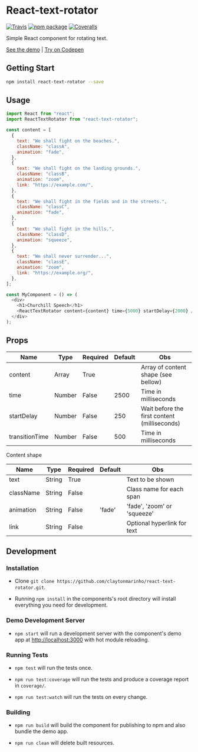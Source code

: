 # React-text-rotator

[![Travis][build-badge]][build]
[![npm package][npm-badge]][npm]
[![Coveralls][coveralls-badge]][coveralls]

Simple React component for rotating text.

[build-badge]: https://img.shields.io/travis/claytonmarinho/react-text-rotator/master.png?style=flat-square
[build]: https://travis-ci.org/claytonmarinho/react-text-rotator
[npm-badge]: https://img.shields.io/npm/v/npm-package.png?style=flat-square
[npm]: https://www.npmjs.org/package/npm-package
[coveralls-badge]: https://img.shields.io/coveralls/claytonmarinho/react-text-rotator/master.png?style=flat-square
[coveralls]: https://coveralls.io/github/claytonmarinho/react-text-rotator

[See the demo](https://claytonmarinho.github.io/react-text-rotator/) | [Try on Codepen](https://codepen.io/claytonmarinho/pen/gOwLgNR)

## Getting Start

```bash
npm install react-text-rotator --save
```

## Usage

```javascript
import React from "react";
import ReactTextRotator from "react-text-rotator";

const content = [
  {
    text: "We shall fight on the beaches.",
    className: "classA",
    animation: "fade",
  },
  {
    text: "We shall fight on the landing grounds.",
    className: "classB",
    animation: "zoom",
    link: "https://example.com/",
  },
  {
    text: "We shall fight in the fields and in the streets.",
    className: "classC",
    animation: "fade",
  },
  {
    text: "We shall fight in the hills.",
    className: "classD",
    animation: "squeeze",
  },
  {
    text: "We shall never surrender...",
    className: "classE",
    animation: "zoom",
    link: "https://example.org/",
  },
];

const MyComponent = () => (
  <div>
    <h1>Churchill Speech</h1>
    <ReactTextRotator content={content} time={5000} startDelay={2000} />
  </div>
);
```

## Props

| Name           | Type   | Required | Default | Obs                                          |
| -------------- | ------ | -------- | ------- | -------------------------------------------- |
| content        | Array  | True     |         | Array of content shape (see bellow)          |
| time           | Number | False    | 2500    | Time in milliseconds                         |
| startDelay     | Number | False    | 250     | Wait before the first content (milliseconds) |
| transitionTime | Number | False    | 500     | Time in milliseconds                         |

Content shape

| Name      | Type   | Required | Default | Obs                         |
| --------- | ------ | -------- | ------- | --------------------------- |
| text      | String | True     |         | Text to be shown            |
| className | String | False    |         | Class name for each span    |
| animation | String | False    | 'fade'  | 'fade', 'zoom' or 'squeeze' |
| link      | String | False    |         | Optional hyperlink for text |

## Development

### Installation

- Clone `git clone https://github.com/claytonmarinho/react-text-rotator.git`.

- Running `npm install` in the components's root directory will install everything you need for development.

### Demo Development Server

- `npm start` will run a development server with the component's demo app at [http://localhost:3000](http://localhost:3000) with hot module reloading.

### Running Tests

- `npm test` will run the tests once.

- `npm run test:coverage` will run the tests and produce a coverage report in `coverage/`.

- `npm run test:watch` will run the tests on every change.

### Building

- `npm run build` will build the component for publishing to npm and also bundle the demo app.

- `npm run clean` will delete built resources.
